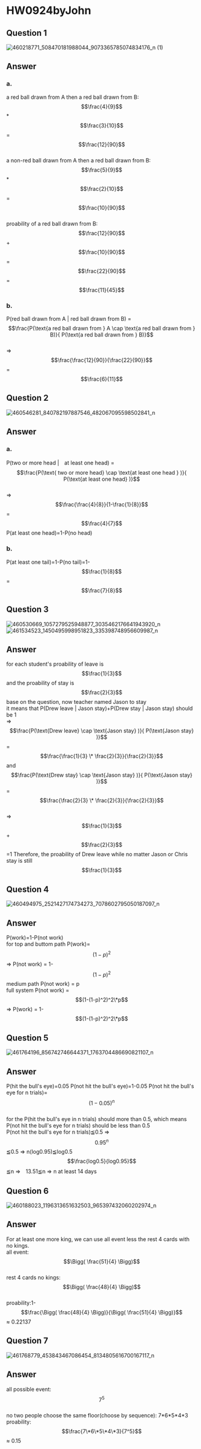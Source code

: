 # HW0924byJohn
## Question 1 
![460218771_508470181988044_9073365785074834176_n (1)](https://github.com/user-attachments/assets/b2c87fe8-6d43-4e0f-8d64-f20d7818f9ca)
## Answer 
### a.
a red ball drawn from A then a red ball drawn from B: $$\frac{4}{9}$$ \* $$\frac{3}{10}$$= $$\frac{12}{90}$$  
a non-red ball drawn from A then a red ball drawn from B: $$\frac{5}{9}$$ \* $$\frac{2}{10}$$= $$\frac{10}{90}$$  
proability of a red ball drawn from B: $$\frac{12}{90}$$ + $$\frac{10}{90}$$= $$\frac{22}{90}$$ = $$\frac{11}{45}$$
### b. 
P(red ball drawn from A | red ball drawn from B) = $$\frac{P(\text{a red ball drawn from } A  \cap \text{a red ball drawn from } B)}{ P(\text{a red ball drawn from } B)}$$  
=> $$\frac{\frac{12}{90}}{\frac{22}{90}}$$ = $$\frac{6}{11}$$
## Question 2
![460546281_840782197887546_482067095598502841_n](https://github.com/user-attachments/assets/bbbaa129-7de5-44da-bfbc-c50b851a1ceb)
## Answer 
### a.
P(two or more head |　at least one head) = $$\frac{P(\text{ two or more head} \cap \text{at least one head } )}{ P(\text{at least one head} )}$$  
=> $$\frac{\frac{4}{8}}{1-\frac{1}{8}}$$ = $$\frac{4}{7}$$ P(at least one head)=1-P(no head)
### b.
P(at least one tail)=1-P(no tail)=1- $$\frac{1}{8}$$= $$\frac{7}{8}$$
## Question 3
![460530669_1057279525948877_3035462176641943920_n](https://github.com/user-attachments/assets/dc6474db-ad8b-4a38-a728-57885b25dfcd)
![461534523_1450495998951823_335398748956609987_n](https://github.com/user-attachments/assets/45724ff8-696f-45ce-a46e-87835a10c772)
## Answer
for each student's proability of leave is $$\frac{1}{3}$$ and the proability of stay is $$\frac{2}{3}$$
base on the question, now teacher named Jason to stay  
it means that P(Drew leave | Jason stay)+P(Drew stay | Jason stay) should be 1  
=> $$\frac{P(\text{Drew leave} \cap \text{Jason stay} )}{ P(\text{Jason stay} )}$$ = $$\frac{\frac{1}{3} \* \frac{2}{3}}{\frac{2}{3}}$$ and $$\frac{P(\text{Drew stay} \cap \text{Jason stay} )}{ P(\text{Jason stay} )}$$ = $$\frac{\frac{2}{3} \* \frac{2}{3}}{\frac{2}{3}}$$  
=> $$\frac{1}{3}$$ + $$\frac{2}{3}$$ =1
Therefore, the proability of Drew leave while no matter Jason or Chris stay is still $$\frac{1}{3}$$
## Question 4
![460494975_2521427174734273_7078602795050187097_n](https://github.com/user-attachments/assets/6227e63d-f991-4e5d-875e-cec8497b9801)
## Answer
P(work)=1-P(not work)  
for top and buttom path P(work)= $$(1-p)^2$$ => P(not work) = 1- $$(1-p)^2$$
medium path  P(not work) = p  
full system P(not work) = $$(1-(1-p)^2)^2\*p$$ => P(work) = 1- $$(1-(1-p)^2)^2\*p$$
## Question 5
![461764196_856742746644371_1763704486690821107_n](https://github.com/user-attachments/assets/8b7dd3b3-6305-4825-bc17-29b0c3a0059b)
## Answer
P(hit the bull's eye)=0.05 P(not hit the bull's eye)=1-0.05 P(not hit the bull's eye for n trials)= $$(1-0.05)^n$$  
for the P(hit the bull's eye in n trials) should more than 0.5, which means P(not hit the bull's eye for n trials) should be less than 0.5  
P(not hit the bull's eye for n trials)≦0.5 => $$0.95^n$$≦0.5 => n(log0.95)≦log0.5  
$$\frac{log0.5}{log0.95}$$≦n =>　13.51≦n => n at least 14 days
## Question 6
![460188023_1196313651632503_965397432060202974_n](https://github.com/user-attachments/assets/a195f5cc-0242-424e-8a12-ae7e7b3ab398)
## Answer
For at least one more king, we can use all event less the rest 4 cards with no kings.  
all event: $$\Bigg( \frac{51}{4} \Bigg)$$  
rest 4 cards no kings: $$\Bigg( \frac{48}{4} \Bigg)$$  
proability:1- $$\frac{\Bigg( \frac{48}{4} \Bigg)}{\Bigg( \frac{51}{4} \Bigg)}$$ &asymp; 0.22137
## Question 7
![461768779_453843467086454_8134805616700167117_n](https://github.com/user-attachments/assets/59f41936-7752-4abe-bf49-d07d0d77ccbc)
## Answer
all possible event: $$7^5$$  
no two people choose the same floor(choose by sequence): 7\*6\*5\*4\*3  
proability: $$\frac{7\*6\*5\*4\*3}{7^5}$$ &asymp; 0.15

